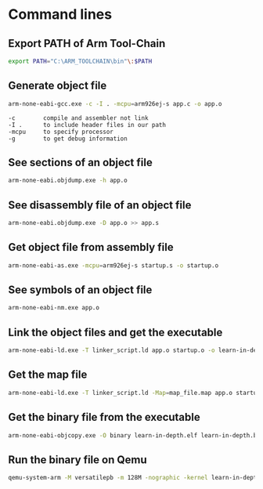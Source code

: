 # Command lines
## Export PATH of Arm Tool-Chain
```bash
export PATH="C:\ARM_TOOLCHAIN\bin"\:$PATH
```
## Generate object file
```bash
arm-none-eabi-gcc.exe -c -I . -mcpu=arm926ej-s app.c -o app.o
```
```
-c        compile and assembler not link
-I .      to include header files in our path
-mcpu     to specify processor
-g        to get debug information
```
## See sections of an object file
```bash
arm-none-eabi.objdump.exe -h app.o
```
## See disassembly file of an object file
```bash
arm-none-eabi.objdump.exe -D app.o >> app.s
```
## Get object file from assembly file
```bash
arm-none-eabi-as.exe -mcpu=arm926ej-s startup.s -o startup.o
```
## See symbols of an object file
```bash
arm-none-eabi-nm.exe app.o
```
## Link the object files and get the executable
```bash
arm-none-eabi-ld.exe -T linker_script.ld app.o startup.o -o learn-in-depth.elf
```
## Get the map file
```bash
arm-none-eabi-ld.exe -T linker_script.ld -Map=map_file.map app.o startup.o -o learn-in-depth.elf
```
## Get the binary file from the executable
```bash
arm-none-eabi-objcopy.exe -O binary learn-in-depth.elf learn-in-depth.bin
```
## Run the binary file on Qemu
```bash
qemu-system-arm -M versatilepb -m 128M -nographic -kernel learn-in-depth.bin
```